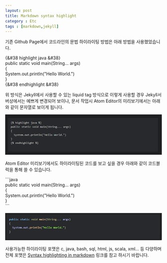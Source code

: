 ```yaml
---
layout: post
title: Markdown syntax highlight
category : Etc
tags : [markdown,jekyll]
---
```

기존 Github Page에서 코드라인의 문법 하이라이팅 방법은 아래 방법을 사용했었습니다.

{&#38 highlight java &#38}     
public static void main(String... args)     
{     
  System.out.println("Hello World.")     
}    
{&#38 endhighlight &#38}    

위 방식은 Jekyll에서 사용할 수 있는 liquid tag 방식으로 이렇게 사용할 경우 Jekyll서버상에서는 예쁘게 변경되어 보이나, 문서 작업시 Atom Editor의 미리보기에서는 아래와 같이 문자열로 보이게 됩니다.     

![liquid tag](/assets/img/etc/markdown-highlight/1.png)     

Atom Editor 미리보기에서도 하이라이팅된 코드를 보고 싶을 경우 아래와 같이 코드블럭을 통해 쓸 수 있습니다.

\```java    
public static void main(String... args)     
{     
  System.out.println("Hello World.")     
}    
\```

![another style](/assets/img/etc/markdown-highlight/2.png)    

사용가능한 하이라이팅 포맷은 c, java, bash, sql, html, js, scala, xml... 등 다양하며 전체 포맷은 [Syntax highlighting in markdown](https://support.codebasehq.com/articles/tips-tricks/syntax-highlighting-in-markdown) 링크를 참고 하시기 바랍니다.
